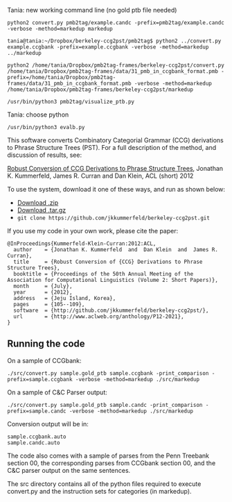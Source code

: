 Tania: new working command line (no gold ptb file needed)

`python2 convert.py pmb2tag/example.candc -prefix=pmb2tag/example.candc -verbose -method=markedup markedup`

`tania@tania:~/Dropbox/berkeley-ccg2pst/pmb2tag$ python2 ../convert.py example.ccgbank -prefix=example.ccgbank -verbose -method=markedup ../markedup`

`python2 /home/tania/Dropbox/pmb2tag-frames/berkeley-ccg2pst/convert.py /home/tania/Dropbox/pmb2tag-frames/data/31_pmb_in_ccgbank_format.pmb -prefix=/home/tania/Dropbox/pmb2tag-frames/data/31_pmb_in_ccgbank_format.pmb -verbose -method=markedup /home/tania/Dropbox/pmb2tag-frames/berkeley-ccg2pst/markedup`

`/usr/bin/python3 pmb2tag/visualize_ptb.py`

Tania: choose python

`/usr/bin/python3 evalb.py`


This software converts Combinatory Categorial Grammar (CCG) derivations to Phrase Structure Trees (PST).  For a full description of the method, and discussion of results, see:

[Robust Conversion of CCG Derivations to Phrase Structure Trees](https://aclweb.org/anthology/P/P12/P12-2021.pdf),
Jonathan K. Kummerfeld, James R. Curran and Dan Klein,
ACL (short) 2012

To use the system, download it one of these ways, and run as shown below:

- [Download .zip](https://github.com/jkkummerfeld/berkeley-ccg2pst/zipball/master)
- [Download .tar.gz](https://github.com/jkkummerfeld/berkeley-ccg2pst/tarball/master)
- `git clone https://github.com/jkkummerfeld/berkeley-ccg2pst.git`

If you use my code in your own work, please cite the paper:

```
@InProceedings{Kummerfeld-Klein-Curran:2012:ACL,
  author    = {Jonathan K. Kummerfeld  and  Dan Klein  and  James R. Curran},
  title     = {Robust Conversion of {CCG} Derivations to Phrase Structure Trees},
  booktitle = {Proceedings of the 50th Annual Meeting of the Association for Computational Linguistics (Volume 2: Short Papers)},
  month     = {July},
  year      = {2012},
  address   = {Jeju Island, Korea},
  pages     = {105--109},
  software  = {http://github.com/jkkummerfeld/berkeley-ccg2pst/},
  url       = {http://www.aclweb.org/anthology/P12-2021},
}
```

## Running the code

On a sample of CCGbank:
```
./src/convert.py sample.gold_ptb sample.ccgbank -print_comparison -prefix=sample.ccgbank -verbose -method=markedup ./src/markedup
```

On a sample of C&C Parser output:
```
./src/convert.py sample.gold_ptb sample.candc -print_comparison -prefix=sample.candc -verbose -method=markedup ./src/markedup
```

Conversion output will be in:
```
sample.ccgbank.auto
sample.candc.auto
```

The code also comes with a sample of parses from the Penn Treebank section 00,
the corresponding parses from CCGbank section 00, and the C&C parser output on
the same sentences.

The src directory contains all of the python files required to execute
convert.py and the instruction sets for categories (in markedup).
